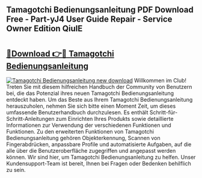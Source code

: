 ## Tamagotchi Bedienungsanleitung PDF Download Free - Part-yJ4 User Guide Repair - Service Owner Edition QiuIE

# <h2><a href="http://df4mso.blite.top/?on=Tamagotchi+Bedienungsanleitung">🔗Download 👉🔴 Tamagotchi Bedienungsanleitung</a></h2>

[![Tamagotchi Bedienungsanleitung new download](https://i.imgur.com/lujVjoI.png)](http://df4mso.blite.top/?on=Tamagotchi+Bedienungsanleitung)
Willkommen im Club! Treten Sie mit diesem hilfreichen Handbuch der Community von Benutzern bei, die das Potenzial ihres neuen Tamagotchi Bedienungsanleitung entdeckt haben. Um das Beste aus Ihrem Tamagotchi Bedienungsanleitung herauszuholen, nehmen Sie sich bitte einen Moment Zeit, um dieses umfassende Benutzerhandbuch durchzulesen. Es enthält Schritt-für-Schritt-Anleitungen zum Einrichten Ihres Produkts sowie detaillierte Informationen zur Verwendung der verschiedenen Funktionen und Funktionen. Zu den erweiterten Funktionen von Tamagotchi Bedienungsanleitung gehören Objekterkennung, Scannen von Fingerabdrücken, anpassbare Profile und automatisierte Aufgaben, auf die alle über die Benutzeroberfläche zugegriffen und angepasst werden können. Wir sind hier, um Tamagotchi Bedienungsanleitung zu helfen. Unser Kundensupport-Team ist bereit, Ihnen bei Fragen oder Bedenken behilflich zu sein.

